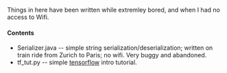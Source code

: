 Things in here have been written while extremley bored, and when I had no access to Wifi.

#### Contents
- Serializer.java -- simple string serialization/deserialization; written on train ride from Zurich to Paris; no wifi. Very buggy and abandoned.
- tf_tut.py -- simple [tensorflow](http://www.tensorflow.org) intro tutorial.
